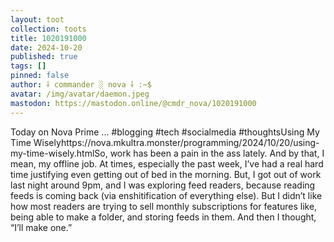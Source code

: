 ```yaml
---
layout: toot
collection: toots
title: 1020191000
date: 2024-10-20
published: true
tags: []
pinned: false
author: ⸸ commander ░ nova ⸸ :~$
avatar: /img/avatar/daemon.jpeg
mastodon: https://mastodon.online/@cmdr_nova/1020191000
---
```


Today on Nova Prime ... #blogging #tech #socialmedia #thoughtsUsing My Time Wiselyhttps://nova.mkultra.monster/programming/2024/10/20/using-my-time-wisely.htmlSo, work has been a pain in the ass lately. And by that, I mean, my offline job. At times, especially the past week, I’ve had a real hard time justifying even getting out of bed in the morning. But, I got out of work last night around 9pm, and I was exploring feed readers, because reading feeds is coming back (via enshitification of everything else). But I didn’t like how most readers are trying to sell monthly subscriptions for features like, being able to make a folder, and storing feeds in them. And then I thought, “I’ll make one.”
